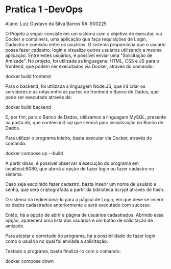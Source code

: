 # Pratica 1 -DevOps

Aluno: Luiz Gustavo da Silva Barros
RA: 800225

O Projeto a seguir consiste em um sistema com o objetivo de executar, via Docker e containers, uma aplicação que faça requisições de Login, Cadastro e conexão entre os usuários.
O sistema proporciona que o usuário possa fazer cadastro, login e visualize outros usuários utilizando a mesma aplicação.
Entre estes usuários, é possível enviar uma "Solicitação de Amizade".
No projeto, foi utilizada as linguagens: HTML, CSS e JS para o frontend, que podem ser executados via Docker, através do comando:

docker build frontend

Para o backend, foi utilizada a linguagem Node.JS, que irá criar os servidores e as rotas entre as partes de frontend e Banco de Dados, que pode ser executado através de:

docker build backend

E, por fim, para o Banco de Dados, utilizamos a linguagem MySQL, presente na pasta db, que contém init.sql que servirá para inicialização do Banco de Dados.

Para utilizar o programa inteiro, basta executar via Docker, através do comando:

docker compose up --build

A partir disso, é possível observar a execução do programa em localhost:8080, que abrirá a opção de fazer login ou fazer cadastro no sistema.

Caso seja escolhido fazer cadastro, basta inserir um nome de usuário e senha, que será criptografada a partir da biblioteca bcrypt através de hash.

O sistema irá redirecioná-lo para a página de Login, em que deve se inserir os dados cadastrados anteriormente e será executado com sucesso.

Então, há a opção de abrir a página de usuários cadastrados.
Abrindo essa opção, aparecerá uma lista dos usuários e um botão de solicitação de amizade.

Para atestar a corretude do programa, há a possibilidade de fazer login como o usuário no qual foi enviada a solicitação.

Testado o programa, basta finalizá-lo com o comando:

docker compose down



